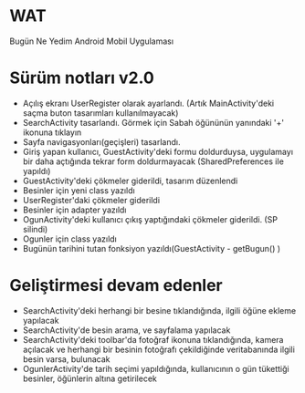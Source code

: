 # WAT
Bugün Ne Yedim Android Mobil Uygulaması

# Sürüm notları v2.0
- Açılış ekranı UserRegister olarak ayarlandı. (Artık MainActivity'deki saçma buton tasarımları kullanılmayacak)
- SearchActivity tasarlandı. Görmek için Sabah öğününün yanındaki '+' ikonuna tıklayın
- Sayfa navigasyonları(geçişleri) tasarlandı.
- Giriş yapan kullanıcı, GuestActivity'deki formu doldurduysa, uygulamayı bir daha açtığında tekrar form doldurmayacak
(SharedPreferences ile yapıldı)
- GuestActivity'deki çökmeler giderildi, tasarım düzenlendi
- Besinler için yeni class yazıldı
- UserRegister'daki çökmeler giderildi
- Besinler için adapter yazıldı
- OgunActivity'deki kullanıcı çıkış yaptığındaki çökmeler giderildi. (SP silindi)
- Ogunler için class yazıldı
- Bugünün tarihini tutan fonksiyon yazıldı(GuestActivity - getBugun() )

# Geliştirmesi devam edenler
- SearchActivity'deki herhangi bir besine tıklandığında, ilgili öğüne ekleme yapılacak
- SearchActivity'de besin arama, ve sayfalama yapılacak
- SearchActivity'deki toolbar'da fotoğraf ikonuna tıklandığında, kamera açılacak ve herhangi bir besinin fotoğrafı çekildiğinde veritabanında ilgili besin varsa, bulunacak
- OgunlerActivity'de tarih seçimi yapıldığında, kullanıcının o gün tükettiği besinler, öğünlerin altına getirilecek
